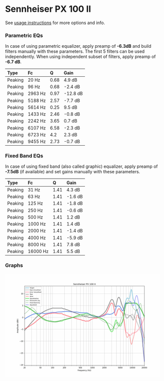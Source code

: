 # Sennheiser PX 100 II
See [usage instructions](https://github.com/jaakkopasanen/AutoEq#usage) for more options and info.

### Parametric EQs
In case of using parametric equalizer, apply preamp of **-6.3dB** and build filters manually
with these parameters. The first 5 filters can be used independently.
When using independent subset of filters, apply preamp of **-6.7 dB**.

| Type    | Fc      |    Q | Gain     |
|:--------|:--------|:-----|:---------|
| Peaking | 20 Hz   | 0.68 | 4.9 dB   |
| Peaking | 96 Hz   | 0.68 | -2.4 dB  |
| Peaking | 2963 Hz | 0.97 | -12.8 dB |
| Peaking | 5188 Hz | 2.57 | -7.7 dB  |
| Peaking | 5614 Hz | 0.25 | 9.5 dB   |
| Peaking | 1433 Hz | 2.46 | -0.8 dB  |
| Peaking | 2242 Hz | 3.65 | 0.7 dB   |
| Peaking | 6107 Hz | 6.58 | -2.3 dB  |
| Peaking | 6723 Hz | 4.2  | 2.3 dB   |
| Peaking | 9455 Hz | 2.73 | -0.7 dB  |

### Fixed Band EQs
In case of using fixed band (also called graphic) equalizer, apply preamp of **-7.5dB**
(if available) and set gains manually with these parameters.

| Type    | Fc       |    Q | Gain    |
|:--------|:---------|:-----|:--------|
| Peaking | 31 Hz    | 1.41 | 4.3 dB  |
| Peaking | 63 Hz    | 1.41 | -1.6 dB |
| Peaking | 125 Hz   | 1.41 | -1.8 dB |
| Peaking | 250 Hz   | 1.41 | -0.6 dB |
| Peaking | 500 Hz   | 1.41 | 1.2 dB  |
| Peaking | 1000 Hz  | 1.41 | 1.4 dB  |
| Peaking | 2000 Hz  | 1.41 | -1.4 dB |
| Peaking | 4000 Hz  | 1.41 | -5.9 dB |
| Peaking | 8000 Hz  | 1.41 | 7.8 dB  |
| Peaking | 16000 Hz | 1.41 | 5.5 dB  |

### Graphs
![](./Sennheiser%20PX%20100%20II.png)